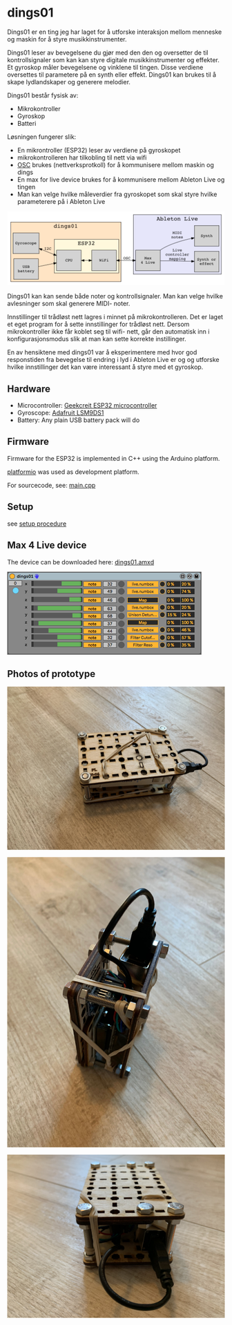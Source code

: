 # dings01

Dings01 er en ting jeg har laget for å utforske interaksjon mellom menneske og maskin for å styre musikkinstrumenter.

Dings01 leser av bevegelsene du gjør med den den og oversetter de til kontrollsignaler som kan kan styre digitale musikkinstrumenter og effekter. Et gyroskop måler bevegelsene og vinklene til tingen. Disse verdiene oversettes til parametere på en synth eller effekt. Dings01 kan brukes til å skape lydlandskaper og generere melodier.

Dings01 består fysisk av:
 - Mikrokontroller
 - Gyroskop
 - Batteri

Løsningen fungerer slik:
- En mikrontroller (ESP32) leser av verdiene på gyroskopet
- mikrokontrolleren har tilkobling til nett via wifi
- [OSC](https://en.wikipedia.org/wiki/Open_Sound_Control) brukes (nettverksprotkoll) for å kommunisere mellom maskin og dings
- En max for live device brukes for å kommunisere mellom Ableton Live og tingen
- Man kan velge hvilke måleverdier fra gyroskopet som skal styre hvilke parameterere på i Ableton Live 

![components](./diagrams/components.png)

Dings01 kan kan sende både noter og kontrollsignaler. Man kan velge hvilke avlesninger som skal generere MIDI- noter.

Innstillinger til trådløst nett lagres i minnet på mikrokontrolleren. Det er laget et eget program for å sette innstillinger for trådløst nett. Dersom mikrokontroller ikke får koblet seg til wifi- nett, går den automatisk inn i konfigurasjonsmodus slik at man kan sette korrekte instillinger.

En av hensiktene med dings01 var å eksperimentere med hvor god responstiden fra bevegelse til endring i lyd i Ableton Live  er og og utforske hvilke innstillinger det kan være interessant å styre med et gyroskop.


## Hardware

* Microcontroller: [Geekcreit ESP32 microcontroller](https://www.banggood.com/no/ESP32-Development-Board-WiFibluetooth-Ultra-Low-Power-Consumption-Dual-Cores-ESP-32-ESP-32S-Board-p-1109512.html)
* Gyroscope: [Adafruit LSM9DS1](https://learn.adafruit.com/adafruit-lsm9ds1-accelerometer-plus-gyro-plus-magnetometer-9-dof-breakout)
* Battery: Any plain USB battery pack will do

## Firmware

Firmware for the ESP32 is implemented in C++ using the Arduino platform.

[platformio](https://platformio.org/) was used as development platform.

For sourcecode, see: [main.cpp](../firmware/src/main.cpp)

## Setup

see [setup procedure](../../setup/README.md)

## Max 4 Live device

The device can be downloaded here: [dings01.amxd](../m4l/dings01/dings01.amxd)

![photo3](./screenshots/m4ldevice.png)

## Photos of prototype

![photo1](./images/dings01_photo_1.jpg)


![photo2](./images/dings01_photo_2.jpg)


![photo3](./images/dings01_photo_3.jpg)
